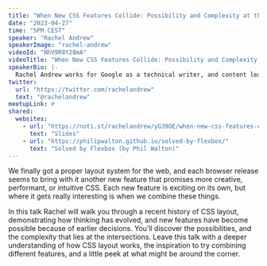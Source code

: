 ```yaml
---
title: "When New CSS Features Collide: Possibility and Complexity at the Intersections"
date: "2023-04-27"
time: "5PM CEST"
speaker: "Rachel Andrew"
speakerImage: "rachel-andrew"
videoId: "NhV9R8Y28mA"
videoTitle: "When New CSS Features Collide: Possibility and Complexity at the Intersections"
speakerBio: |-
  Rachel Andrew works for Google as a technical writer, and content lead for Chrome Web DevRel working on web.dev and the Chrome Developers site. She is a front and back-end web developer, author and speaker, author or co-author of 22 books including The New CSS Layout and a regular contributor to a number of publications both on and offline. Rachel is a Member of the CSS Working Group, and can be found posting photos of her cats on Twitter as @rachelandrew.
twitter:
  url: "https://twitter.com/rachelandrew"
  text: "@rachelandrew"
meetupLink: #
shared:
  websites:
    - url: "https://noti.st/rachelandrew/yG39OE/when-new-css-features-collide-possibility-and-complexity-at-the-intersections"
      text: "Slides"
    - url: "https://philipwalton.github.io/solved-by-flexbox/"
      text: "Solved by Flexbox (by Phil Walton)"
---
```


We finally got a proper layout system for the web, and each browser release seems to bring with it another new feature that promises more creative, performant, or intuitive CSS. Each new feature is exciting on its own, but where it gets really interesting is when we combine these things.

In this talk Rachel will walk you through a recent history of CSS layout, demonstrating how thinking has evolved, and new features have become possible because of earlier decisions. You’ll discover the possibilities, and the complexity that lies at the intersections. Leave this talk with a deeper understanding of how CSS layout works, the inspiration to try combining different features, and a little peek at what might be around the corner.
